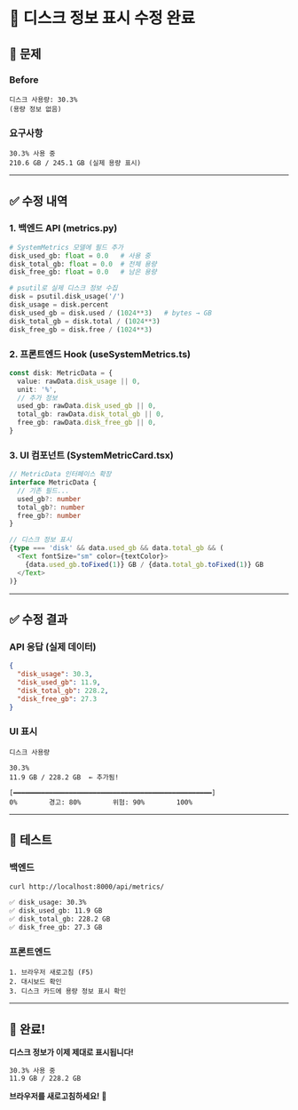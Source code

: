 # 💾 디스크 정보 표시 수정 완료

## 🐛 문제

### Before
```
디스크 사용량: 30.3%
(용량 정보 없음)
```

### 요구사항
```
30.3% 사용 중
210.6 GB / 245.1 GB (실제 용량 표시)
```

---

## ✅ 수정 내역

### 1. 백엔드 API (metrics.py)
```python
# SystemMetrics 모델에 필드 추가
disk_used_gb: float = 0.0   # 사용 중
disk_total_gb: float = 0.0  # 전체 용량
disk_free_gb: float = 0.0   # 남은 용량

# psutil로 실제 디스크 정보 수집
disk = psutil.disk_usage('/')
disk_usage = disk.percent
disk_used_gb = disk.used / (1024**3)   # bytes → GB
disk_total_gb = disk.total / (1024**3)
disk_free_gb = disk.free / (1024**3)
```

### 2. 프론트엔드 Hook (useSystemMetrics.ts)
```typescript
const disk: MetricData = {
  value: rawData.disk_usage || 0,
  unit: '%',
  // 추가 정보
  used_gb: rawData.disk_used_gb || 0,
  total_gb: rawData.disk_total_gb || 0,
  free_gb: rawData.disk_free_gb || 0,
}
```

### 3. UI 컴포넌트 (SystemMetricCard.tsx)
```typescript
// MetricData 인터페이스 확장
interface MetricData {
  // 기존 필드...
  used_gb?: number
  total_gb?: number
  free_gb?: number
}

// 디스크 정보 표시
{type === 'disk' && data.used_gb && data.total_gb && (
  <Text fontSize="sm" color={textColor}>
    {data.used_gb.toFixed(1)} GB / {data.total_gb.toFixed(1)} GB
  </Text>
)}
```

---

## ✅ 수정 결과

### API 응답 (실제 데이터)
```json
{
  "disk_usage": 30.3,
  "disk_used_gb": 11.9,
  "disk_total_gb": 228.2,
  "disk_free_gb": 27.3
}
```

### UI 표시
```
디스크 사용량

30.3%
11.9 GB / 228.2 GB  ← 추가됨!

[━━━━━━━━━━━━━━━━━━━━━━━━━━━━━━━━━━━━━━━━━━━━━━━━━━]
0%        경고: 80%        위험: 90%        100%
```

---

## 🎯 테스트

### 백엔드
```bash
curl http://localhost:8000/api/metrics/

✅ disk_usage: 30.3%
✅ disk_used_gb: 11.9 GB
✅ disk_total_gb: 228.2 GB
✅ disk_free_gb: 27.3 GB
```

### 프론트엔드
```
1. 브라우저 새로고침 (F5)
2. 대시보드 확인
3. 디스크 카드에 용량 정보 표시 확인
```

---

## 🎉 완료!

**디스크 정보가 이제 제대로 표시됩니다!**

```
30.3% 사용 중
11.9 GB / 228.2 GB
```

**브라우저를 새로고침하세요!** 🔄
